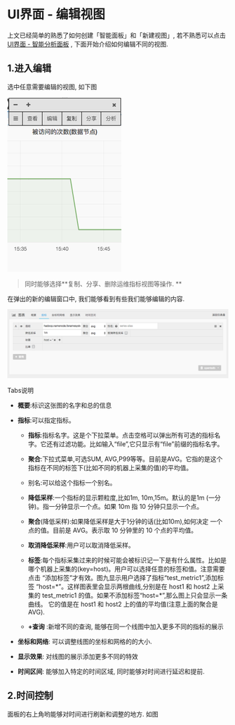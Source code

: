 # UI界面 - 编辑视图

上文已经简单的熟悉了如何创建「智能面板」和「新建视图」, 若不熟悉可以点击[ UI界面 - 智能分析面板](/part4/ui_dashboard.md) , 下面开始介绍如何编辑不同的视图.

## 1.进入编辑

选中任意需要编辑的视图, 如下图

![](/part4/images/p4_9.png)

> 同时能够选择**复制、分享、删除运维指标视图等操作. **

在弹出的新的编辑窗口中, 我们能够看到有些我们能够编辑的内容.

![](/part4/images/p4_10.png)

Tabs说明

* **概要**:标识这张图的名字和总的信息

* **指标**:可以指定指标。

  * **指标**:指标名字。这是个下拉菜单。点击空格可以弹出所有可选的指标名字。它还有过滤功能。比如输入“file”,它只显示有“file”前缀的指标名字。

  * **聚合**:下拉式菜单,可选SUM, AVG,P99等等。目前是AVG。它指的是这个指标在不同的标签下\(比如不同的机器上采集的值\)的平均值。

  * 别名:可以给这个指标一个别名。

  * **降低采样**:一个指标的显示颗粒度,比如1m, 10m,15m。默认的是1m \(一分钟\)。指一分钟显示一个点。如果 10m 指 10 分钟只显示一个点。

  * **聚合**\(降低采样\):如果降低采样是大于1分钟的话\(比如10m\),如何决定 一个点的值。目前是 AVG。表示取 10 分钟里的 10 个点的平均值。

  * **取消降低采样**:用户可以取消降低采样。

  * **标签**:每个指标采集过来的时候可能会被标识记一下是有什么属性。比如是哪个机器上采集的\(key=host\)。用户可以选择任意的标签和值。注意需要点击 “添加标签”才有效。图九显示用户选择了指标“test\_metric1”,添加标签 “host=\*”。这样图表里会显示两根曲线,分别是在 host1 和 host2 上采集的 test\_metric1 的值。如果不添加标签“host=\*”,那么图上只会显示一条曲线。 它的值是在 host1 和 host2 上的值的平均值\(注意上面的聚合是 AVG\).

  * **+查询** :新增不同的查询, 能够在同一个线图中加入更多不同的指标的展示

* **坐标和网络**: 可以调整线图的坐标和网格的的大小.

* **显示效果**: 对线图的展示添加更多不同的特效

* **时间区间**: 能够加入特定的时间区域, 同时能够对时间进行延迟和提前.



## 2.时间控制

面板的右上角哟能够对时间进行刷新和调整的地方. 如图



